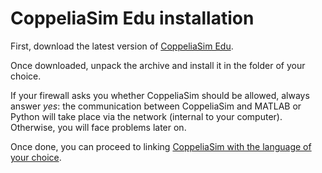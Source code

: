 # CoppeliaSim Edu installation

First, download the latest version of [CoppeliaSim Edu](https://www.coppeliarobotics.com/downloads).

Once downloaded, unpack the archive and install it in the folder of your choice.

If your firewall asks you whether CoppeliaSim should be allowed, always answer *yes*: the communication between CoppeliaSim and MATLAB or Python will take place via the network (internal to your computer). Otherwise, you will face problems later on.

Once done, you can proceed to linking [CoppeliaSim with the language of your choice](https://github.com/nvecoven/robotic_rework/tree/main/Setup).

